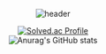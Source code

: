 <div align='center'>

![header](https://capsule-render.vercel.app/api?type=waving&color=auto&height=165&section=header&text=DongJun%20Kim&fontSize=80&fontAlign=60)


[![Solved.ac Profile](http://mazassumnida.wtf/api/v2/generate_badge?boj=rlaehdwns99)](https://solved.ac/rlaehdwns99/)  
![Anurag's GitHub stats](https://github-readme-stats.vercel.app/api?username=Kim-Dong-Jun99&show_icons=true&theme=radical)  
</div>
